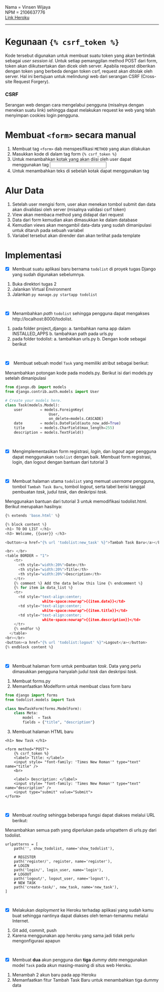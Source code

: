 Nama = Vinsen Wijaya  
NPM  = 2106637776  
[Link Heroku](https://pbp-tugas2-vinsen.herokuapp.com/todolist/)

---

# Kegunaan `{% csrf_token %}`
Kode tersebut digunakan untuk membuat suatu token yang akan bertindak sebagai _user session id_. Untuk setiap pemanggilan method POST dari form, token akan diikutsertakan dan dicek oleh server. Apabila request diberikan dengan token yang berbeda dengan token csrf, request akan ditolak oleh server.
Hal ini bertujuan untuk melindungi web dari serangan CSRF (Cross-site Request Forgery).

### CSRF
Serangan web dengan cara mengelabui pengguna (misalnya dengan menekan suatu link) sehingga dapat melakukan request ke web yang telah menyimpan cookies login pengguna.

# Membuat `<form>` secara manual
1. Membuat tag `<form>` dab menspesifikasi `METHOD` yang akan dilakukan
2. Masukkan kode di dalam tag form `{% csrf_token %}`
3. Untuk menambahkan kotak yang akan diisi oleh user dapat menggunakan tag <input>
4. Untuk menambahkan teks di sebelah kotak dapat menggunakan tag <label>

# Alur Data
1. Setelah user mengisi form, user akan menekan tombol submit dan data akan divalidasi oleh server (misalnya validasi csrf token)
2. View akan membaca method yang didapat dari request
3. Data dari form kemudian akan dimasukkan ke dalam database
4. Kemudian views akan mengambil data-data yang sudah dimanipulasi untuk ditaruh pada sebuah variabel
5. Variabel tersebut akan dirender dan akan terlihat pada template

# Implementasi
- [x] Membuat suatu aplikasi baru bernama `todolist` di proyek tugas Django yang sudah digunakan sebelumnya.

1. Buka direktori tugas 2
2. Jalankan Virtual Environment
3. Jalankan `py manage.py startapp todolist`
</br>

- [x] Menambahkan _path_ `todolist` sehingga pengguna dapat mengakses         http://localhost:8000/todolist.
1. pada folder project_django:
   a. tambahkan nama app dalam INSTALLED_APPS
   b. tambahkan path pada urls.py
2. pada folder todolist:
   a. tambahkan urls.py
   b. Dengan kode sebagai berikut
</br>

- [x]  Membuat sebuah model `Task` yang memiliki atribut sebagai berikut:

Menambahkan potongan kode pada models.py. Berikut isi dari models.py setelah dimanipulasi
```python
from django.db import models
from django.contrib.auth.models import User

# Create your models here.
class Task(models.Model):
    user        = models.ForeignKey(
                    User,
                    on_delete=models.CASCADE)
    date        = models.DateField(auto_now_add=True)
    title       = models.CharField(max_length=255)
    description = models.TextField()
```
</br>

- [x] Mengimplementasikan form registrasi, _login_, dan _logout_ agar pengguna dapat menggunakan `todolist` dengan baik.
Membuat form registrasi, login, dan logout dengan bantuan dari tutorial 3
</br>

- [x] Membuat halaman utama `todolist` yang memuat _username_ pengguna, tombol `Tambah Task Baru`, tombol _logout_, serta tabel berisi tanggal pembuatan _task_, judul _task_, dan deskripsi _task_.

Menggunakan bantuan dari tutorial 3 untuk memodifikasi todolist.html. Berikut merupakan hasilnya:
```python
{% extends 'base.html' %}

{% block content %}  
<h1> TO DO LIST </h1>
<h3> Welcome, {{user}} </h3>

<button><a href="{% url 'todolist:new_task' %}">Tambah Task Baru</a></button>

<br> </br>
<table BORDER = "1">
    <tr>
      <th style="width:20%">Date</th>
      <th style="width:20%">Title</th>
      <th style="width:20%">Description</th>
    </tr>
    {% comment %} Add the data below this line {% endcomment %}
    {% for item in data_list %}
    <tr>
      <td style="text-align:center;
                 white-space:nowrap">{{item.date}}</td>
      <td style="text-align:center;
                 white-space:nowrap">{{item.title}}</td>
      <td style="text-align:center;
                 white-space:nowrap">{{item.description}}</td>
    </tr>
    {% endfor %}
  </table>
<br></br>
<button><a href="{% url 'todolist:logout' %}">Logout</a></button>
{% endblock content %}
```
</br>

- [x] Membuat halaman form untuk pembuatan _task_. Data yang perlu dimasukkan pengguna hanyalah judul _task_ dan deskripsi _task_.
1. Membuat forms.py
2. Memanfaatkan Modelform untuk membuat class form baru

```python
from django import forms
from todolist.models import Task

class NewTaskForm(forms.ModelForm):
    class Meta:
        model  = Task
        fields = {"title", "description"}
```
3. Membuat halaman HTML baru
```
<h1> New Task </h1>

<form method="POST">
    {% csrf_token %}
    <label> Title: </label> 
    <input style= "font-family: 'Times New Roman'" type="text" name="title" />
    <br>
    
    <label> Description: </label> 
    <input style= "font-family: 'Times New Roman'" type="text" name="description" />
    <input type="submit" value="Submit">
</form>
```
</br>
    
- [x] Membuat _routing_ sehingga beberapa fungsi dapat diakses melalui URL berikut:
    
Menambahkan semua path yang diperlukan pada urlspattern di urls.py dari todolist.
```
urlpatterns = [
    path('', show_todolist, name='show_todolist'),
    
    # REGISTER
    path('register/', register, name='register'),
    # LOGIN
    path('login/', login_user, name='login'),
    # LOGOUT
    path('logout/', logout_user, name='logout'),
    # NEW TASK
    path('create-task/', new_task, name='new_task'),
]
```
</br>
    
- [x] Melakukan _deployment_ ke Heroku terhadap aplikasi yang sudah kamu buat sehingga nantinya dapat diakses oleh teman-temanmu melalui Internet.
1. Git add, commit, push
2. Karena menggunakan app heroku yang sama jadi tidak perlu mengonfigurasi apapun
</br>

- [x] Membuat **dua** akun pengguna dan **tiga** _dummy data_ menggunakan model `Task` pada akun masing-masing di situs web Heroku.
1. Menambah 2 akun baru pada app Heroku
2. Memanfaatkan fitur Tambah Task Baru untuk menambahkan tiga dummy data
